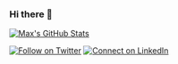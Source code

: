 ### Hi there 👋
[![Max's GitHub Stats](https://github-readme-stats-mu-rose.vercel.app/api?username=maxontech&show_icons=true&theme=vue)](https://github.com/maxontech/github-readme-stats)

[![Follow on Twitter](https://img.shields.io/badge/--twitter?label=Twitter&logo=Twitter&style=social)](https://twitter.com/max_on_tech) [![Connect on LinkedIn](https://img.shields.io/badge/--linkedin?label=LinkedIn&logo=LinkedIn&style=social)](https://www.linkedin.com/in/maxrohowsky)

<!--START_SECTION:activity-->

<script src="https://gist.github.com/maxontech/6958fa6578347d569405a07b5082f840.js"></script>

<!--
**maxontech/maxontech** is a ✨ _special_ ✨ repository because its `README.md` (this file) appears on your GitHub profile.

Here are some ideas to get you started:

- 🔭 I’m currently working on ...
- 🌱 I’m currently learning ...
- 👯 I’m looking to collaborate on ...
- 🤔 I’m looking for help with ...
- 💬 Ask me about ...
- 📫 How to reach me: ...
- 😄 Pronouns: ...
- ⚡ Fun fact: ...
-->
